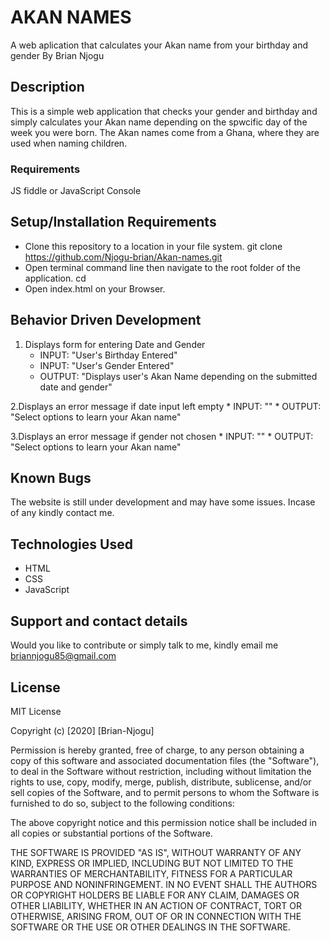 # AKAN NAMES
A web aplication that calculates your Akan name from your birthday and gender
By Brian Njogu
## Description
This is a simple web application that checks your gender and birthday and simply calculates your Akan name depending on the spwcific day of the week you were born. The Akan names come from a Ghana, where they are used when naming children.

### Requirements
JS fiddle or JavaScript Console

## Setup/Installation Requirements
* Clone this repository to a location in your file    system. git clone https://github.com/Njogu-brian/Akan-names.git
* Open terminal command line then navigate to the root folder of the application. cd 
* Open index.html on your Browser.

## Behavior Driven Development
1. Displays form for entering Date and Gender
    * INPUT: "User's Birthday Entered"
    * INPUT: "User's Gender Entered"
    * OUTPUT: "Displays user's Akan Name depending on the submitted date and gender"

2.Displays an error message if date input left empty
    * INPUT: ""
    * OUTPUT: "Select options to learn your Akan name"
    
3.Displays an error message if gender not chosen
    * INPUT: ""
    * OUTPUT: "Select options to learn your Akan name"

## Known Bugs
The website is still under development and may have some issues. Incase of any kindly contact me.

## Technologies Used
* HTML
* CSS
* JavaScript

## Support and contact details
Would you like to contribute or simply talk to me, kindly email me briannjogu85@gmail.com

## License
MIT License

Copyright (c) [2020] [Brian-Njogu]

Permission is hereby granted, free of charge, to any person obtaining a copy of this software and associated documentation files (the "Software"), to deal in the Software without restriction, including without limitation the rights to use, copy, modify, merge, publish, distribute, sublicense, and/or sell copies of the Software, and to permit persons to whom the Software is furnished to do so, subject to the following conditions:

The above copyright notice and this permission notice shall be included in all copies or substantial portions of the Software.

THE SOFTWARE IS PROVIDED "AS IS", WITHOUT WARRANTY OF ANY KIND, EXPRESS OR IMPLIED, INCLUDING BUT NOT LIMITED TO THE WARRANTIES OF MERCHANTABILITY, FITNESS FOR A PARTICULAR PURPOSE AND NONINFRINGEMENT. IN NO EVENT SHALL THE AUTHORS OR COPYRIGHT HOLDERS BE LIABLE FOR ANY CLAIM, DAMAGES OR OTHER LIABILITY, WHETHER IN AN ACTION OF CONTRACT, TORT OR OTHERWISE, ARISING FROM, OUT OF OR IN CONNECTION WITH THE SOFTWARE OR THE USE OR OTHER DEALINGS IN THE SOFTWARE.